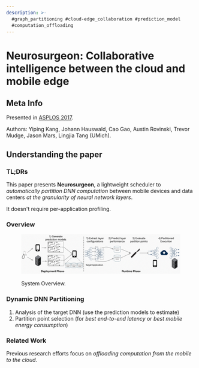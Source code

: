 ```yaml
---
description: >-
  #graph_partitioning #cloud-edge_collaboration #prediction_model
  #computation_offloading
---
```


# Neurosurgeon: Collaborative intelligence between the cloud and mobile edge

## Meta Info

Presented in [ASPLOS 2017](https://doi.org/10.1145/3037697.3037698).

Authors: Yiping Kang, Johann Hauswald, Cao Gao, Austin Rovinski, Trevor Mudge, Jason Mars, Lingjia Tang (UMich).

## Understanding the paper

### TL;DRs

This paper presents **Neurosurgeon**, a lightweight scheduler to _automatically partition DNN computation_ between mobile devices and data centers _at the granularity of neural network layers_.

It doesn't require per-application profiling.

### Overview

<figure><img src="../../../.gitbook/assets/image (1).png" alt=""><figcaption><p>System Overview.</p></figcaption></figure>

### Dynamic DNN Partitioning

1. Analysis of the target DNN (use the prediction models to estimate)
2. Partition point selection (for _best end-to-end latency_ or _best mobile energy consumption_)

### Related Work

Previous research efforts focus on _offloading computation from the mobile to the cloud_.

